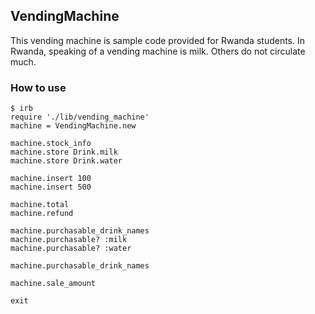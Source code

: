 ## VendingMachine

This vending machine is sample code provided for Rwanda students.
In Rwanda, speaking of a vending machine is milk. Others do not circulate much.

### How to use

````
$ irb
require './lib/vending_machine'
machine = VendingMachine.new

machine.stock_info
machine.store Drink.milk
machine.store Drink.water

machine.insert 100
machine.insert 500

machine.total
machine.refund

machine.purchasable_drink_names
machine.purchasable? :milk
machine.purchasable? :water

machine.purchasable_drink_names

machine.sale_amount

exit
````
